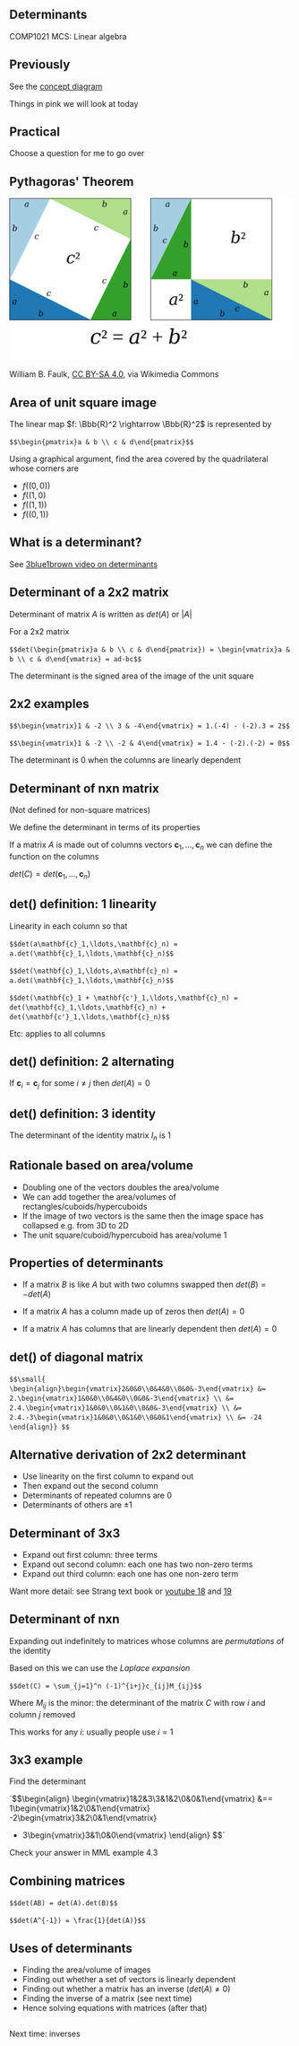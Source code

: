 <!-- .slide: data-background="#6A246D" -->

## Determinants

COMP1021 MCS: Linear algebra


## Previously

See the [concept diagram](https://github.com/stevenaeola/linalg_lectures/blob/7a1d5d947e3cea399d4b79471b43754e99c0f555/concepts.mmd)

Things in pink we will look at today


## Practical

Choose a question for me to go over


## Pythagoras' Theorem

![Graphical proof of Pythagoras theorem](Pythagoras-proof-anim.svg)

William B. Faulk, [CC BY-SA 4.0](https://creativecommons.org/licenses/by-sa/4.0), via Wikimedia Commons


## Area of unit square image

The linear map $f: \Bbb{R}^2 \rightarrow \Bbb{R}^2$ is represented by

`$$\begin{pmatrix}a & b \\ c & d\end{pmatrix}$$`

Using a graphical argument, find the area covered by the quadrilateral whose corners are

- $f((0,0))$
- $f((1,0)$
- $f((1,1))$
- $f((0,1))$


## What is a determinant?

See [3blue1brown video on determinants](https://www.youtube.com/watch?v=Ip3X9LOh2dk&list=PLZHQObOWTQDPD3MizzM2xVFitgF8hE_ab&index=6)


## Determinant of a 2x2 matrix

Determinant of matrix $A$ is written as $det(A)$ or $|A|$

For a 2x2 matrix 

`$$det(\begin{pmatrix}a & b \\ c & d\end{pmatrix}) = \begin{vmatrix}a & b \\ c & d\end{vmatrix} = ad-bc$$`

The determinant is the signed area of the image of the unit square


## 2x2 examples

`$$\begin{vmatrix}1 & -2 \\ 3 & -4\end{vmatrix} = 1.(-4) - (-2).3 = 2$$`

`$$\begin{vmatrix}1 & -2 \\ -2 & 4\end{vmatrix} = 1.4 - (-2).(-2) = 0$$`

The determinant is 0 when the columns are linearly dependent


## Determinant of nxn matrix

(Not defined for non-square matrices)

We define the determinant in terms of its properties

If a matrix $A$ is made out of columns vectors $\mathbf{c}_1,\ldots,\mathbf{c}_n$ we can define the function on the columns

$det(C) = det(\mathbf{c}_1,\ldots,\mathbf{c}_n)$ 


## det() definition: 1 linearity

Linearity in each column so that 

`$$det(a\mathbf{c}_1,\ldots,\mathbf{c}_n) = a.det(\mathbf{c}_1,\ldots,\mathbf{c}_n)$$`

`$$det(\mathbf{c}_1,\ldots,a\mathbf{c}_n) = a.det(\mathbf{c}_1,\ldots,\mathbf{c}_n)$$`

`$$det(\mathbf{c}_1 + \mathbf{c'}_1,\ldots,\mathbf{c}_n) = det(\mathbf{c}_1,\ldots,\mathbf{c}_n) + det(\mathbf{c'}_1,\ldots,\mathbf{c}_n)$$`

Etc: applies to all columns


## det() definition: 2 alternating


If $\mathbf{c}_i = \mathbf{c}_j$ for some $i \neq j$ then $det(A)=0$


## det() definition: 3 identity

The determinant of the identity matrix $I_n$ is 1


<!-- .slide: class="fragmented-lists" -->

## Rationale based on area/volume

- Doubling one of the vectors doubles the area/volume
- We can add together the area/volumes of rectangles/cuboids/hypercuboids
- If the image of two vectors is the same then the image space has collapsed e.g. from 3D to 2D
- The unit square/cuboid/hypercuboid has area/volume 1


<!-- .slide: class="fragmented-lists" -->

## Properties of determinants

- If a matrix $B$ is like $A$ but with two columns swapped then $det(B) = - det(A)$

- If a matrix $A$ has a column made up of zeros then $det(A)=0$

- If a matrix $A$ has columns that are linearly dependent then $det(A)=0$


## det() of diagonal matrix

`$$\small{
\begin{align}\begin{vmatrix}2&0&0\\0&4&0\\0&0&-3\end{vmatrix} &= 
2.\begin{vmatrix}1&0&0\\0&4&0\\0&0&-3\end{vmatrix} \\
&= 2.4.\begin{vmatrix}1&0&0\\0&1&0\\0&0&-3\end{vmatrix} \\
&= 2.4.-3\begin{vmatrix}1&0&0\\0&1&0\\0&0&1\end{vmatrix} \\
&= -24
\end{align}}
$$`


## Alternative derivation of 2x2 determinant

- Use linearity on the first column to expand out
- Then expand out the second column
- Determinants of repeated columns are 0
- Determinants of others are $\pm1$


## Determinant of 3x3

- Expand out first column: three terms
- Expand out second column: each one has two non-zero terms
- Expand out third column: each one has one non-zero term

Want more detail: see Strang text book or [youtube 18](https://www.youtube.com/watch?v=srxexLishgY&list=PL221E2BBF13BECF6C&index=39) and [19](https://www.youtube.com/watch?v=23LLB9mNJvc&list=PL221E2BBF13BECF6C&index=41)


<!-- .slide: class="fragmented-lists" -->

## Determinant of nxn

Expanding out indefinitely to matrices whose columns are _permutations_ of the identity

Based on this we can use the _Laplace expansion_ 

`$$det(C) = \sum_{j=1}^n (-1)^{i+j}c_{ij}M_{ij}$$`

Where $M_{ij}$ is the minor: the determinant of the matrix $C$ with row $i$ and column $j$ removed

This works for any $i$: usually people use $i=1$


## 3x3 example

Find the determinant

`$$\begin{align}
\begin{vmatrix}1&2&3\\3&1&2\\0&0&1\end{vmatrix} &==
1\begin{vmatrix}1&2\\0&1\end{vmatrix} -2\begin{vmatrix}3&2\\0&1\end{vmatrix}
+ 3\begin{vmatrix}3&1\\0&0\end{vmatrix}
\end{align}
$$`

Check your answer in MML example 4.3


## Combining matrices

`$$det(AB) = det(A).det(B)$$`

`$$det(A^{-1}) = \frac{1}{det(A)}$$`


<!-- .slide: class="fragmented-lists" -->

## Uses of determinants

- Finding the area/volume of images
- Finding out whether a set of vectors is linearly dependent
- Finding out whether a matrix has an inverse ($det(A)\neq 0$)
- Finding the inverse of a matrix (see next time)
- Hence solving equations with matrices (after that)


##

Next time: inverses

